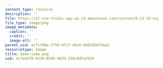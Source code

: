 ```yaml
---
content_type: resource
description: ''
file: https://ol-ocw-studio-app-qa.s3.amazonaws.com/courses/8-13-14-experimental-physics-i-ii-junior-lab-fall-2016-spring-2017/4cfe43f8623801859633236c0dfa7d39_Sean-comp.png
file_type: image/png
image_metadata:
  caption: ''
  credit: ''
  image-alt: ''
parent_uid: acfc780e-5759-0f17-e6e5-6b834507e6a2
resourcetype: Image
title: Sean-comp.png
uid: 4cfe43f8-6238-0185-9633-236c0dfa7d39
---
```

